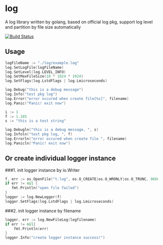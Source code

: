 # log
A log library written by golang, based on official log pkg, support log level and partition by file size automatically

[![Build Status](https://travis-ci.org/nzqpeace/log.svg?branch=master)](https://travis-ci.org/nzqpeace/log)

## Usage
```go
logFileName := "./log/example.log"
log.SetLogFile(logFileName)
log.SetLevel(log.LEVEL_INFO)
log.SetMaxFileSize(10 * 1024 * 1024)
log.SetFlags(log.LstdFlags | log.Lmicroseconds)

log.Debug("this is a debug message")
log.Info("test pkg log")
log.Error("error occured when create file[%s]", filename)
log.Panic("Panic! exit now")

i := 1
f := 1.345
s := "this is a test string"

log.Debugln("this is a debug message, ", s)
log.Infoln("test pkg log, ", f)
log.Errorln("error occured when create file ", filename)
log.Panicln("Panic! exit now")
```

Or create individual logger instance
------
###1. init logger instance by io.Writer
```go
f, err := os.OpenFile("t.log", os.O_CREATE|os.O_WRONLY|os.O_TRUNC, 0666)
if err != nil {
   fmt.Println("open file failed")
}
logger := log.NewLogger(f)
logger.SetFlags(log.LstdFlags | log.Lmicroseconds)
```
###2. init logger instance by filename
```go
logger, err := log.NewFileLog(logfilename)
if err != nil{
    fmt.Println(err)
}
logger.Info("create logger instance success!")
```
